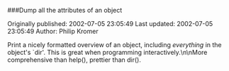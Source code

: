 ###Dump all the attributes of an object

Originally published: 2002-07-05 23:05:49
Last updated: 2002-07-05 23:05:49
Author: Philip Kromer

Print a nicely formatted overview of an object, including _everything_ in the object's `dir'. This is great when programming interactively.\n\nMore comprehensive than help(), prettier than dir().